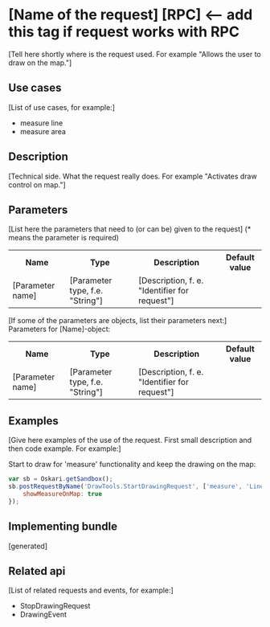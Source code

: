# [Name of the request] [RPC] <-- add this tag if request works with RPC

[Tell here shortly where is the request used. For example "Allows the user to draw on the map."]

## Use cases

[List of use cases, for example:]
- measure line
- measure area

## Description

[Technical side. What the request really does. For example "Activates draw control on map."]

## Parameters

[List here the parameters that need to (or can be) given to the request]
(* means the parameter is required)

<table class="table">
<tr>
  <th> Name</th><th> Type</th><th> Description</th><th> Default value</th>
</tr>
<tr>
  <td> [Parameter name]</td><td> [Parameter type, f.e. "String"]</td><td> [Description, f. e. "Identifier for request"]</td><td> </td>
</tr>
</table>

[If some of the parameters are objects, list their parameters next:]
Parameters for [Name]-object:

<table class="table">
<tr>
  <th> Name</th><th> Type</th><th> Description</th><th> Default value</th>
</tr>
<tr>
  <td> [Parameter name]</td><td> [Parameter type, f.e. "String"]</td><td> [Description, f. e. "Identifier for request"]</td><td> </td>
</tr>
</table>

## Examples

[Give here examples of the use of the request. First small description and then code example. For example:]

Start to draw for 'measure' functionality and keep the drawing on the map:
```javascript
var sb = Oskari.getSandbox();
sb.postRequestByName('DrawTools.StartDrawingRequest', ['measure', 'LineString'], {
	showMeasureOnMap: true
});
```
## Implementing bundle

[generated]

## Related api

[List of related requests and events, for example:]

- StopDrawingRequest
- DrawingEvent
